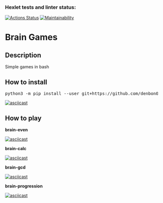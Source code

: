### Hexlet tests and linter status:
[![Actions Status](https://github.com/denbon05/python-project-lvl1/workflows/hexlet-check/badge.svg)](https://github.com/denbon05/python-project-lvl1/actions)
[![Maintainability](https://api.codeclimate.com/v1/badges/a99a88d28ad37a79dbf6/maintainability)](https://codeclimate.com/github/codeclimate/codeclimate/maintainability)

# Brain Games

## Description
<p>Simple games in bash</p>

## How to install
<pre>python3 -m pip install --user git+https://github.com/denbon05/python-project-lvl1</pre>

[![asciicast](https://asciinema.org/a/396149.svg)](https://asciinema.org/a/396149)
## How to play
<b>brain-even</b>

[![asciicast](https://asciinema.org/a/lQPNnnsDdfTdtFpKYHTpLpF9j.svg)](https://asciinema.org/a/lQPNnnsDdfTdtFpKYHTpLpF9j)

<b>brain-calc</b>

[![asciicast](https://asciinema.org/a/396498.svg)](https://asciinema.org/a/396498)

<b>brain-gcd</b>

[![asciicast](https://asciinema.org/a/396524.svg)](https://asciinema.org/a/396524)

<b>brain-progression</b>

[![asciicast](https://asciinema.org/a/396743.svg)](https://asciinema.org/a/396743)